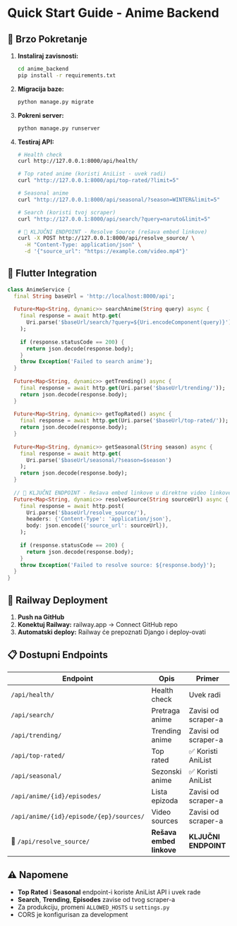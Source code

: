 # Quick Start Guide - Anime Backend

## 🚀 Brzo Pokretanje

1. **Instaliraj zavisnosti:**
   ```bash
   cd anime_backend
   pip install -r requirements.txt
   ```

2. **Migracija baze:**
   ```bash
   python manage.py migrate
   ```

3. **Pokreni server:**
   ```bash
   python manage.py runserver
   ```

4. **Testiraj API:**
   ```bash
   # Health check
   curl http://127.0.0.1:8000/api/health/
   
   # Top rated anime (koristi AniList - uvek radi)
   curl "http://127.0.0.1:8000/api/top-rated/?limit=5"
   
   # Seasonal anime
   curl "http://127.0.0.1:8000/api/seasonal/?season=WINTER&limit=5"
   
   # Search (koristi tvoj scraper)
   curl "http://127.0.0.1:8000/api/search/?query=naruto&limit=5"
   
   # 🚀 KLJUČNI ENDPOINT - Resolve Source (rešava embed linkove)
   curl -X POST http://127.0.0.1:8000/api/resolve_source/ \
     -H "Content-Type: application/json" \
     -d '{"source_url": "https://example.com/video.mp4"}'
   ```

## 📱 Flutter Integration

```dart
class AnimeService {
  final String baseUrl = 'http://localhost:8000/api';
  
  Future<Map<String, dynamic>> searchAnime(String query) async {
    final response = await http.get(
      Uri.parse('$baseUrl/search/?query=${Uri.encodeComponent(query)}')
    );
    
    if (response.statusCode == 200) {
      return json.decode(response.body);
    }
    throw Exception('Failed to search anime');
  }
  
  Future<Map<String, dynamic>> getTrending() async {
    final response = await http.get(Uri.parse('$baseUrl/trending/'));
    return json.decode(response.body);
  }
  
  Future<Map<String, dynamic>> getTopRated() async {
    final response = await http.get(Uri.parse('$baseUrl/top-rated/'));
    return json.decode(response.body);
  }
  
  Future<Map<String, dynamic>> getSeasonal(String season) async {
    final response = await http.get(
      Uri.parse('$baseUrl/seasonal/?season=$season')
    );
    return json.decode(response.body);
  }
  
  // 🚀 KLJUČNI ENDPOINT - Rešava embed linkove u direktne video linkove
  Future<Map<String, dynamic>> resolveSource(String sourceUrl) async {
    final response = await http.post(
      Uri.parse('$baseUrl/resolve_source/'),
      headers: {'Content-Type': 'application/json'},
      body: json.encode({'source_url': sourceUrl}),
    );
    
    if (response.statusCode == 200) {
      return json.decode(response.body);
    }
    throw Exception('Failed to resolve source: ${response.body}');
  }
}
```

## 🚂 Railway Deployment

1. **Push na GitHub**
2. **Konektuj Railway:** railway.app → Connect GitHub repo
3. **Automatski deploy:** Railway će prepoznati Django i deploy-ovati

## 📋 Dostupni Endpoints

| Endpoint | Opis | Primer |
|----------|------|--------|
| `/api/health/` | Health check | Uvek radi |
| `/api/search/` | Pretraga anime | Zavisi od scraper-a |
| `/api/trending/` | Trending anime | Zavisi od scraper-a |
| `/api/top-rated/` | Top rated | ✅ Koristi AniList |
| `/api/seasonal/` | Sezonski anime | ✅ Koristi AniList |
| `/api/anime/{id}/episodes/` | Lista epizoda | Zavisi od scraper-a |
| `/api/anime/{id}/episode/{ep}/sources/` | Video sources | Zavisi od scraper-a |
| 🚀 `/api/resolve_source/` | **Rešava embed linkove** | **KLJUČNI ENDPOINT** |

## ⚠️ Napomene

- **Top Rated** i **Seasonal** endpoint-i koriste AniList API i uvek rade
- **Search**, **Trending**, **Episodes** zavise od tvog scraper-a
- Za produkciju, promeni `ALLOWED_HOSTS` u `settings.py`
- CORS je konfigurisan za development
